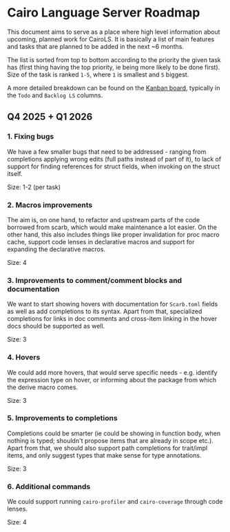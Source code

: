 # Cairo Language Server Roadmap

This document aims to serve as a place where high level information about upcoming, planned work for CairoLS.
It is basically a list of main features and tasks that are planned to be added in the next ~6 months. 

The list is sorted from top to bottom according to the priority the given task has (first thing having the top priority,
ie being more likely to be done first). Size of the task is ranked `1-5`, where `1` is smallest and `5` biggest.

A more detailed breakdown can be found on the [Kanban board](https://github.com/orgs/software-mansion/projects/33/views/6),
typically in the `Todo` and `Backlog LS` columns.

## Q4 2025 + Q1 2026

### 1. Fixing bugs

We have a few smaller bugs that need to be addressed - ranging from completions applying wrong edits (full paths instead of part of it),
to lack of support for finding references for struct fields, when invoking on the struct itself.

Size: 1-2 (per task)

### 2. Macros improvements

The aim is, on one hand, to refactor and upstream parts of the code borrowed from scarb, which would make maintenance a lot easier.
On the other hand, this also includes things like proper invalidation for proc macro cache, support code lenses in declarative macros
and support for expanding the declarative macros.

Size: 4

### 3. Improvements to comment/comment blocks and documentation

We want to start showing hovers with documentation for `Scarb.toml` fields as well as add completions to its syntax. 
Apart from that, specialized completions for links in doc comments and cross-item linking in the hover docs should be supported as well.

Size: 3

### 4. Hovers

We could add more hovers, that would serve specific needs - e.g. identify the expression type on hover, or informing about the package from which the derive macro comes.

Size: 3

### 5. Improvements to completions

Completions could be smarter (ie could be showing in function body, when nothing is typed; shouldn't propose items that are already in scope etc.).
Apart from that, we should also support path completions for trait/impl items, and only suggest types that make sense for type annotations.

Size: 3

### 6. Additional commands

We could support running `cairo-profiler` and `cairo-coverage` through code lenses.

Size: 4
